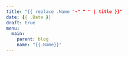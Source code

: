 ```yaml
---
title: "{{ replace .Name "-" " " | title }}"
date: {{ .Date }}
draft: true
menu:
  main:
    parent: blog
    name: "{{.Name}}"
---
```


